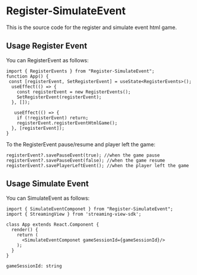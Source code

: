 # Register-SimulateEvent
This is the source code for the register and simulate event html game.

## Usage Register Event
You can RegisterEvent as follows:

```
import { RegisterEvents } from "Register-SimulateEvent";
function App() {
 const [registerEvent, SetRegisterEvent] = useState<RegisterEvents>();
  useEffect(() => {
    const registerEvent = new RegisterEvents();
    SetRegisterEvent(registerEvent);
  }, []);
  
   useEffect(() => {
    if (!registerEvent) return;
    registerEvent.registerEventHtmlGame();
  }, [registerEvent]);
}
```

To the RegisterEvent pause/resume and player left the game:
```
registerEvent?.savePauseEvent(true); //when the game pause
registerEvent?.savePauseEvent(false); //when the game resume
registerEvent?.savePlayerLeftEvent(); //when the player left the game
```

## Usage Simulate Event
You can SimulateEvent as follows:

```
import { SimulateEventComponet } from "Register-SimulateEvent";
import { StreamingView } from 'streaming-view-sdk';

class App extends React.Component {
  render() {
    return (
      <SimulateEventComponet gameSessionId={gameSessionId}/>
    );
  }
}
```
`gameSessionId: string`
